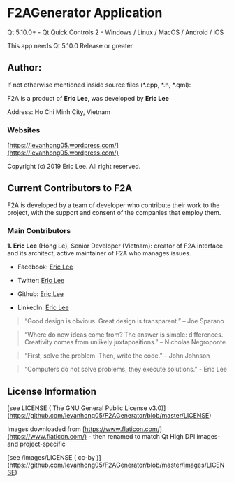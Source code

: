 # F2AGenerator Application

Qt 5.10.0+ - Qt Quick Controls 2 - Windows / Linux / MacOS / Android / iOS

This app needs Qt 5.10.0 Release or greater

## Author:

If not otherwise mentioned inside source files (*.cpp, *.h, *.qml):

F2A is a product of **Eric Lee**, was developed by **Eric Lee**

Address: Ho Chi Minh City, Vietnam

### Websites

[https://levanhong05.wordpress.com/](https://levanhong05.wordpress.com/)

Copyright (c) 2019 Eric Lee. All right reserved.

## Current Contributors to F2A

F2A is developed by a team of developer who contribute their work to the project, with the support and consent of the companies that employ them.

### Main Contributors

**1. Eric Lee** (Hong Le), Senior Developer (Vietnam): creator of F2A interface and its architect, active maintainer of F2A who manages issues.

* Facebook: [Eric Lee](https://www.facebook.com/levanhong05)

* Twitter: [Eric Lee](https://twitter.com/levanhong05)

* Github: [Eric Lee](https://github.com/levanhong05)

* LinkedIn: [Eric Lee](https://vi.linkedin.com/in/levanhong05)

> “Good design is obvious. Great design is transparent.” – Joe Sparano

> “Where do new ideas come from? The answer is simple: differences. Creativity comes from unlikely juxtapositions.” – Nicholas Negroponte

> “First, solve the problem. Then, write the code.” – John Johnson

> “Computers do not solve problems, they execute solutions.” - Eric Lee


## License Information

[see LICENSE ( The GNU General Public License v3.0)] (https://github.com/levanhong05/F2AGenerator/blob/master/LICENSE)

Images downloaded from [https://www.flaticon.com/](https://www.flaticon.com/) - then renamed to match Qt High DPI images- and project-specific

[see /images/LICENSE ( cc-by )] (https://github.com/levanhong05/F2AGenerator/blob/master/images/LICENSE)
